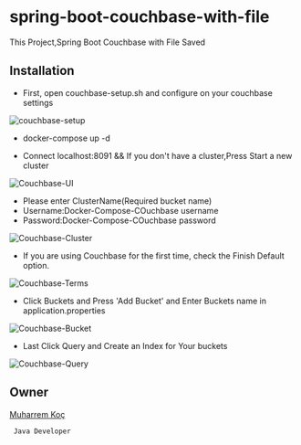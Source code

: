 # spring-boot-couchbase-with-file

This Project,Spring Boot Couchbase with File Saved


## Installation


- First, open couchbase-setup.sh and configure on your couchbase settings


![couchbase-setup](https://user-images.githubusercontent.com/80245013/135096162-5888c0d8-0190-42b1-a785-bd0fbb46d172.png)



- docker-compose up -d


- Connect localhost:8091 && If you don't have a cluster,Press Start a new cluster


![Couchbase-UI](https://user-images.githubusercontent.com/80245013/135094986-afa110be-6c4a-4e2d-ab8c-05b3bd912975.png)

- Please enter ClusterName(Required bucket name)
- Username:Docker-Compose-COuchbase username
- Password:Docker-Compose-COuchbase password

![Couchbase-Cluster](https://user-images.githubusercontent.com/80245013/135095013-9aefe199-bb74-4b83-80c1-e244587eaccd.png)



- If you are using Couchbase for the first time, check the Finish Default option.

![Couchbase-Terms](https://user-images.githubusercontent.com/80245013/135095546-ce0b0ef2-d5e1-435d-933e-3625297e0f2c.png)




- Click Buckets and Press 'Add Bucket' and Enter Buckets name in application.properties

![Couchbase-Bucket](https://user-images.githubusercontent.com/80245013/135095755-64414c97-8edb-4dc8-8834-cdc4369efaca.png)


- Last Click Query and Create an Index for Your buckets


![Couchbase-Query](https://user-images.githubusercontent.com/80245013/135095909-bea2a5e6-fb3c-4d52-ac9c-734a7816cb62.png)



## Owner
[Muharrem Koç](https://github.com/muharremkoc)

     Java Developer

